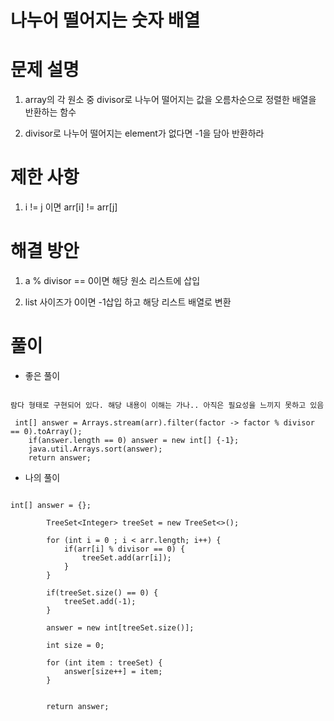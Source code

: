 # 나누어 떨어지는 숫자 배열

# 문제 설명

1. array의 각 원소 중 divisor로 나누어 떨어지는 값을 오름차순으로 정렬한 배열을 반환하는 함수 

2. divisor로 나누어 떨어지는 element가 없다면 -1을 담아 반환하라

# 제한 사항

1. i != j 이면 arr[i] != arr[j]

# 해결 방안

1. a % divisor == 0이면 해당 원소 리스트에 삽입

2. list 사이즈가 0이면 -1삽입 하고 해당 리스트 배열로 변환

# 풀이

- 좋은 풀이

```

람다 형태로 구현되어 있다. 해당 내용이 이해는 가나.. 아직은 필요성을 느끼지 못하고 있음

 int[] answer = Arrays.stream(arr).filter(factor -> factor % divisor == 0).toArray();
    if(answer.length == 0) answer = new int[] {-1};
    java.util.Arrays.sort(answer);
    return answer;

```

- 나의 풀이

```

int[] answer = {};
        
        TreeSet<Integer> treeSet = new TreeSet<>();
        
        for (int i = 0 ; i < arr.length; i++) {
            if(arr[i] % divisor == 0) {
                treeSet.add(arr[i]);
            }
        }
        
        if(treeSet.size() == 0) {
            treeSet.add(-1);
        }
        
        answer = new int[treeSet.size()];
        
        int size = 0;
        
        for (int item : treeSet) {
            answer[size++] = item;
        }
    
        
        return answer;

```